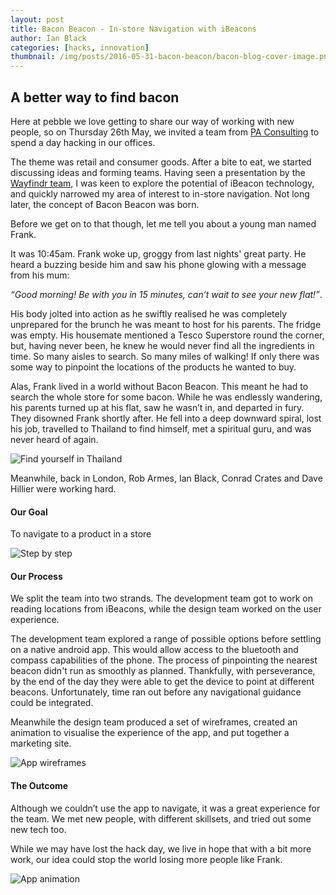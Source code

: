 ```yaml
---
layout: post
title: Bacon Beacon - In-store Navigation with iBeacons
author: Ian Black
categories: [hacks, innovation]
thumbnail: /img/posts/2016-05-31-bacon-beacon/bacon-blog-cover-image.png
---
```


## A better way to find bacon

Here at pebble we love getting to share our way of working with new people, so on Thursday 26th May, we invited a team from [PA Consulting](http://www.paconsulting.com/) to spend a day hacking in our offices.

The theme was retail and consumer goods. After a bite to eat, we started discussing ideas and forming teams. Having seen a presentation by the [Wayfindr team](https://www.wayfindr.net/ ), I was keen to explore the potential of iBeacon technology, and quickly narrowed my area of interest to in-store navigation. Not long later, the concept of Bacon Beacon was born.

Before we get on to that though, let me tell you about a young man named Frank.

It was 10:45am. Frank woke up, groggy from last nights' great party. He heard a buzzing beside him and saw his phone glowing with a message from his mum:

*“Good morning! Be with you in 15 minutes, can’t wait to see your new flat!”*.

His body jolted into action as he swiftly realised he was completely unprepared for the brunch he was meant to host for his parents. The fridge was empty. His housemate mentioned a Tesco Superstore round the corner, but, having never been, he knew he would never find all the ingredients in time. So many aisles to search. So many miles of walking! If only there was some way to pinpoint the locations of the products he wanted to buy. 

Alas, Frank lived in a world without Bacon Beacon. This meant he had to search the whole store for some bacon. While he was endlessly wandering, his parents turned up at his flat, saw he wasn’t in, and departed in fury. They disowned Frank shortly after. He fell into a deep downward spiral, lost his job, travelled to Thailand to find himself, met a spiritual guru, and was never heard of again.

![Find yourself in Thailand](http://www.gapyearinasia.com/wp-content/uploads/2015/04/gap-year-volunteer-thailand-1200x529.jpg)

Meanwhile, back in London, Rob Armes, Ian Black, Conrad Crates and Dave Hillier were working hard. 

#### Our Goal
To navigate to a product in a store

![Step by step](/img/posts/2016-05-31-bacon-beacon/bacon-process.png)


#### Our Process
We split the team into two strands. The development team got to work on reading locations from iBeacons, while the design team worked on the user experience.

The development team explored a range of possible options before settling on a native android app. This would allow access to the bluetooth and compass capabilities of the phone. The process of pinpointing the nearest beacon didn't run as smoothly as planned. Thankfully, with perseverance, by the end of the day they were able to get the device to point at different beacons. Unfortunately, time ran out before any navigational guidance could be integrated.

Meanwhile the design team produced a set of wireframes, created an animation to visualise the experience of the app, and put together a marketing site.

![App wireframes](/img/posts/2016-05-31-bacon-beacon/bacon-wireframes.png)

#### The Outcome
Although we couldn’t use the app to navigate, it was a great experience for the team. We met new people, with different skillsets, and tried out some new tech too.

While we may have lost the hack day, we live in hope that with a bit more work, our idea could stop the world losing more people like Frank.

![App animation](/img/posts/2016-05-31-bacon-beacon/beacon.gif)

